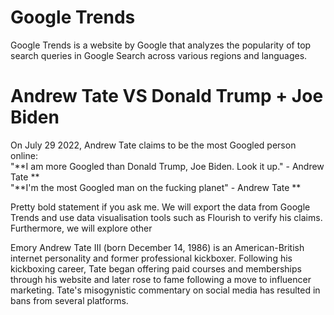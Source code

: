 # Google Trends
Google Trends is a website by Google that analyzes the popularity of top search queries in Google Search across various regions and languages.

# Andrew Tate VS Donald Trump + Joe Biden

On July 29 2022, Andrew Tate claims to be the most Googled person online: <br />
"**I am more Googled than Donald Trump, Joe Biden. Look it up." - Andrew Tate ** <br />
"**I'm the most Googled man on the fucking planet" - Andrew Tate **

Pretty bold statement if you ask me. We will export the data from Google Trends and use data visualisation tools such as Flourish to verify his claims. Furthermore, we will explore other

Emory Andrew Tate III (born December 14, 1986) is an American-British internet personality and former professional kickboxer. Following his kickboxing career, Tate began offering paid courses and memberships through his website and later rose to fame following a move to influencer marketing. Tate's misogynistic commentary on social media has resulted in bans from several platforms.
